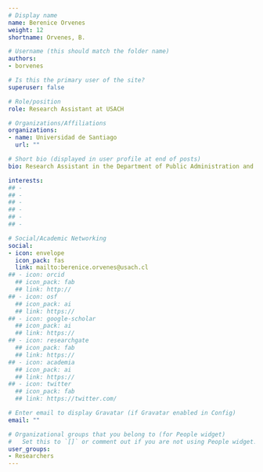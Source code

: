 ```yaml
---
# Display name
name: Berenice Orvenes
weight: 12
shortname: Orvenes, B.

# Username (this should match the folder name)
authors:
- borvenes

# Is this the primary user of the site?
superuser: false

# Role/position
role: Research Assistant at USACH

# Organizations/Affiliations
organizations:
- name: Universidad de Santiago
  url: ""

# Short bio (displayed in user profile at end of posts)
bio: Research Assistant in the Department of Public Administration and Policy at the Universidad de Santiago de Chile.

interests:
## - 
## - 
## - 
## - 
## - 
## - 

# Social/Academic Networking
social:
- icon: envelope
  icon_pack: fas
  link: mailto:berenice.orvenes@usach.cl
## - icon: orcid
  ## icon_pack: fab
  ## link: http://
## - icon: osf
  ## icon_pack: ai
  ## link: https://
## - icon: google-scholar
  ## icon_pack: ai
  ## link: https://
## - icon: researchgate
  ## icon_pack: fab
  ## link: https://
## - icon: academia
  ## icon_pack: ai
  ## link: https://
## - icon: twitter
  ## icon_pack: fab
  ## link: https://twitter.com/

# Enter email to display Gravatar (if Gravatar enabled in Config)
email: ""

# Organizational groups that you belong to (for People widget)
#   Set this to `[]` or comment out if you are not using People widget.
user_groups:
- Researchers
---
```

